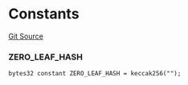 # Constants
[Git Source](https://github.com/matter-labs/zksync-contracts/blob/c6e73735b89a4b474234f6471e326125c9069f15/contracts/l1-contracts/state-transition/libraries/PriorityTree.sol)

### ZERO_LEAF_HASH

```solidity
bytes32 constant ZERO_LEAF_HASH = keccak256("");
```

